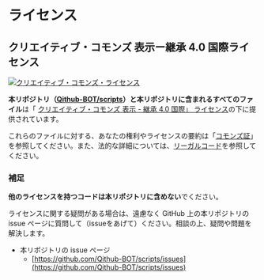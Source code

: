 # ライセンス

## クリエイティブ・コモンズ 表示ー継承 4.0 国際ライセンス

<a rel="license" href="http://creativecommons.org/licenses/by-sa/4.0/"><img alt="クリエイティブ・コモンズ・ライセンス" style="border-width:0" src="https://i.creativecommons.org/l/by-sa/4.0/88x31.png" /></a>

**本リポジトリ（[Qithub-BOT/scripts](https://github.com/Qithub-BOT/scripts/)）と本リポジトリに含まれるすべてのファイル**は「 <a rel="license" href="https://creativecommons.org/licenses/by-sa/4.0/deed.ja">クリエイティブ・コモンズ 表示 - 継承 4.0 国際」 ライセンス</a>の下に提供されています。

これらのファイルに対する、あなたの権利やライセンスの要約は「[コモンズ証](https://creativecommons.org/licenses/by-sa/4.0/deed.ja)」を参照してください。また、法的な詳細については、[リーガルコード](https://creativecommons.org/licenses/by-sa/4.0/legalcode.ja)を参照してください。

### 補足

**他のライセンスを持つコードは本リポジトリに含めない**でください。

ライセンスに関する疑問がある場合は、遠慮なく GitHub 上の本リポジトリの issue ページに質問して（issueをあげて）ください。相談の上、疑問や問題を解決します。

- 本リポジトリの issue ページ
    - [https://github.com/Qithub-BOT/scripts/issues](https://github.com/Qithub-BOT/scripts/issues)
